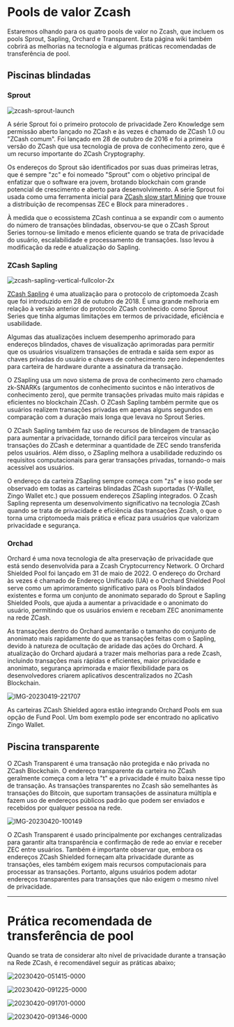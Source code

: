 # Pools de valor Zcash

Estaremos olhando para os quatro pools de valor no Zcash, que incluem os pools Sprout, Sapling, Orchard e Transparent. Esta página wiki também cobrirá as melhorias na tecnologia e algumas práticas recomendadas de transferência de pool.


## Piscinas blindadas

### Sprout


![zcash-sprout-launch](https://user-images.githubusercontent.com/81990132/233535478-a84724d7-cb0e-4ad8-bfcc-499f665fba24.png)


A série Sprout foi o primeiro protocolo de privacidade Zero Knowledge sem permissão aberto lançado no ZCash e às vezes é chamado de ZCash 1.0 ou "ZCash comum". Foi lançado em 28 de outubro de 2016 e foi a primeira versão do ZCash que usa tecnologia de prova de conhecimento zero, que é um recurso importante do ZCash Cryptography.


Os endereços do Sprout são identificados por suas duas primeiras letras, que é sempre "zc" e foi nomeado "Sprout" com o objetivo principal de enfatizar que o software era jovem, brotando blockchain com grande potencial de crescimento e aberto para desenvolvimento. A série Sprout foi usada como uma ferramenta inicial para [ZCash slow start Mining](https://electriccoin.co/blog/slow-start-and-mining-ecosystem/) que trouxe a distribuição de recompensas ZEC e Block para mineradores .

À medida que o ecossistema ZCash continua a se expandir com o aumento do número de transações blindadas, observou-se que o ZCash Sprout Series tornou-se limitado e menos eficiente quando se trata de privacidade do usuário, escalabilidade e processamento de transações. Isso levou à modificação da rede e atualização do Sapling.


### ZCash Sapling

![zcash-sapling-vertical-fullcolor-2x](https://user-images.githubusercontent.com/81990132/233535552-f04b727e-078f-483a-8fbc-1628486be0c8.png)

[ZCash Sapling](https://z.cash/upgrade/sapling) é uma atualização para o protocolo de criptomoeda Zcash que foi introduzido em 28 de outubro de 2018. É uma grande melhoria em relação à versão anterior do protocolo ZCash conhecido como Sprout Series que tinha algumas limitações em termos de privacidade, eficiência e usabilidade.

Algumas das atualizações incluem desempenho aprimorado para endereços blindados, chaves de visualização aprimoradas para permitir que os usuários visualizem transações de entrada e saída sem expor as chaves privadas do usuário e chaves de conhecimento zero independentes para carteira de hardware durante a assinatura da transação.

O ZSapling usa um novo sistema de prova de conhecimento zero chamado zk-SNARKs (argumentos de conhecimento sucintos e não interativos de conhecimento zero), que permite transações privadas muito mais rápidas e eficientes no blockchain ZCash. O ZCash Sapling também permite que os usuários realizem transações privadas em apenas alguns segundos em comparação com a duração mais longa que levava no Sprout Series.

O ZCash Sapling também faz uso de recursos de blindagem de transação para aumentar a privacidade, tornando difícil para terceiros vincular as transações do ZCash e determinar a quantidade de ZEC sendo transferida pelos usuários. Além disso, o ZSapling melhora a usabilidade reduzindo os requisitos computacionais para gerar transações privadas, tornando-o mais acessível aos usuários.

O endereço da carteira ZSapling sempre começa com "zs" e isso pode ser observado em todas as carteiras blindadas ZCash suportadas (Y-Wallet, Zingo Wallet etc.) que possuem endereços ZSapling integrados. O Zcash Sapling representa um desenvolvimento significativo na tecnologia ZCash quando se trata de privacidade e eficiência das transações Zcash, o que o torna uma criptomoeda mais prática e eficaz para usuários que valorizam privacidade e segurança.

### Orchad
Orchard é uma nova tecnologia de alta preservação de privacidade que está sendo desenvolvida para a Zcash Cryptocurrency Network. O Orchard Shielded Pool foi lançado em 31 de maio de 2022. O endereço do Orchard às vezes é chamado de Endereço Unificado (UA) e o Orchard Shielded Pool serve como um aprimoramento significativo para os Pools blindados existentes e forma um conjunto de anonimato separado do Sprout e Sapling Shielded Pools, que ajuda a aumentar a privacidade e o anonimato do usuário, permitindo que os usuários enviem e recebam ZEC anonimamente na rede ZCash.

As transações dentro do Orchard aumentarão o tamanho do conjunto de anonimato mais rapidamente do que as transações feitas com o Sapling, devido à natureza de ocultação de aridade das ações do Orchard. A atualização do Orchard ajudará a trazer mais melhorias para a rede Zcash, incluindo transações mais rápidas e eficientes, maior privacidade e anonimato, segurança aprimorada e maior flexibilidade para os desenvolvedores criarem aplicativos descentralizados no ZCash Blockchain.

![IMG-20230419-221707](https://user-images.githubusercontent.com/81990132/233535609-6bf85926-567d-42ff-8b3f-9123afe98f65.jpg)

As carteiras ZCash Shielded agora estão integrando Orchard Pools em sua opção de Fund Pool. Um bom exemplo pode ser encontrado no aplicativo Zingo Wallet.


## Piscina transparente

O ZCash Transparent é uma transação não protegida e não privada no ZCash Blockchain. O endereço transparente da carteira no ZCash geralmente começa com a letra "t" e a privacidade é muito baixa nesse tipo de transação. As transações transparentes no Zcash são semelhantes às transações do Bitcoin, que suportam transações de assinatura múltipla e fazem uso de endereços públicos padrão que podem ser enviados e recebidos por qualquer pessoa na rede.


![IMG-20230420-100149](https://user-images.githubusercontent.com/81990132/233535663-bc536044-2537-41b2-9acb-69b3613e9ab6.jpg)

O ZCash Transparent é usado principalmente por exchanges centralizadas para garantir alta transparência e confirmação de rede ao enviar e receber ZEC entre usuários. Também é importante observar que, embora os endereços ZCash Shielded forneçam alta privacidade durante as transações, eles também exigem mais recursos computacionais para processar as transações. Portanto, alguns usuários podem adotar endereços transparentes para transações que não exigem o mesmo nível de privacidade.

---
###

# Prática recomendada de transferência de pool
Quando se trata de considerar alto nível de privacidade durante a transação na Rede ZCash, é recomendável seguir as práticas abaixo;


![20230420-051415-0000](https://user-images.githubusercontent.com/81990132/233535812-ccb41fdd-a552-4930-b136-b65dc12e0d0d.png)

![20230420-091225-0000](https://user-images.githubusercontent.com/81990132/233535882-1b3aa4e5-5022-48cf-b311-96aa8b8328ce.png)


![20230420-091701-0000](https://user-images.githubusercontent.com/81990132/233535945-09a8ce02-d4d4-4c73-99fa-14b438963a45.png)


![20230420-091346-0000](https://user-images.githubusercontent.com/81990132/233536122-6429d010-1ffa-424a-83d6-6e94eb8252e8.png)





















